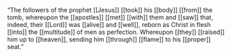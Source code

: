 “The followers of the prophet [[Jesus]] [[took]] his [[body]] [[from]] the tomb, whereupon the [[apostles]] [[met]] [[with]] them and [[saw]] that, indeed, their [[Lord]] was [[alive]] and [[well]], reborn as Christ in flesh [[into]] the [[multitude]] of men as perfection. Whereupon [[they]] [[raised]] him up to [[heaven]], sending him [[through]] [[flame]] to his [[proper]] seat.”

